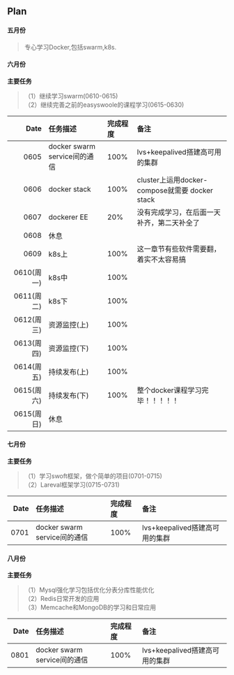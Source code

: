 ## Plan

#### 五月份
>专心学习Docker,包括swarm,k8s.

#### 六月份

**主要任务**

 >（1）继续学习swarm(0610-0615)<br/>
  （2）继续完善之前的easyswoole的课程学习(0615-0630)<br/>

|Date|任务描述|完成程度|备注|
|-----:|:-----|:-----|:-----|
|0605 |docker swarm service间的通信   |100% |lvs+keepalived搭建高可用的集群|
|0606 |docker stack   |100%|cluster上运用docker-compose就需要 docker stack|
|0607 |dockerer EE   |20%|没有完成学习，在后面一天补齐，第二天补全了|
|0608 |休息   |  ||
|0609 |k8s上  |100%|这一章节有些软件需要翻，着实不太容易搞|
|0610(周一)|k8s中  |100%||
|0611(周二)|k8s下  |100%||
|0612(周三)|资源监控(上)|100%||
|0613(周四)|资源监控(下)  |100%||
|0614(周五)|持续发布(上)|100%||
|0615(周六)|持续发布(下)  |100%|整个docker课程学习完毕！！！！！|
|0615(周日)|休息|||

#### 七月份

**主要任务**
>（1）学习swoft框架，做个简单的项目(0701-0715)<br/>
>（2）Lareval框架学习(0715-0731)<br/>

|Date|任务描述|完成程度|备注|
|-----:|:-----|:-----|:-----|
|0701 |docker swarm service间的通信   |100% |lvs+keepalived搭建高可用的集群|

#### 八月份

**主要任务**
>（1）Mysql强化学习包括优化分表分库性能优化<br/>
 （2）Redis日常开发的应用<br/>
 （3）Memcache和MongoDB的学习和日常应用<br/>

|Date|任务描述|完成程度|备注|
|-----:|:-----|:-----|:-----|
|0801 |docker swarm service间的通信   |100% |lvs+keepalived搭建高可用的集群|
